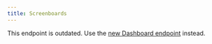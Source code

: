 ```yaml
---
title: Screenboards
---
```

This endpoint is outdated. Use the [new Dashboard endpoint](https://docs.datadoghq.com/api/#dashboards) instead.


